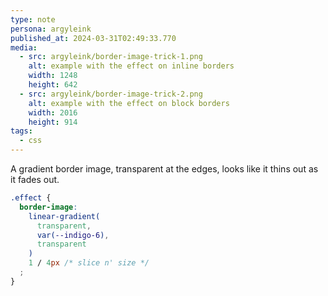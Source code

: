 ```yaml
---
type: note
persona: argyleink
published_at: 2024-03-31T02:49:33.770
media:
  - src: argyleink/border-image-trick-1.png
    alt: example with the effect on inline borders
    width: 1248
    height: 642
  - src: argyleink/border-image-trick-2.png
    alt: example with the effect on block borders
    width: 2016
    height: 914
tags: 
  - css
---
```


A gradient border image, transparent at the edges, looks like it thins out as it fades out.

```css
.effect {
  border-image: 
    linear-gradient(
      transparent, 
      var(--indigo-6), 
      transparent
    ) 
    1 / 4px /* slice n' size */
  ;
}
```